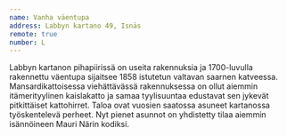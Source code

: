 ```yaml
---
name: Vanha väentupa
address: Labbyn kartano 49, Isnäs
remote: true
number: L
---
```

Labbyn kartanon pihapiirissä on useita rakennuksia ja 1700-luvulla rakennettu väentupa sijaitsee 1858 istutetun valtavan saarnen katveessa. Mansardikattoisessa viehättävässä rakennuksessa on ollut aiemmin itämerityylinen kaislakatto ja samaa tyylisuuntaa edustavat sen jykevät pitkittäiset kattohirret. Taloa ovat vuosien saatossa asuneet kartanossa työskentelevä perheet. Nyt pienet asunnot on yhdistetty tilaa aiemmin isännöineen Mauri Närin kodiksi.
